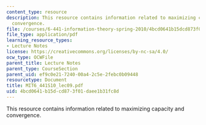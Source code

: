 ```yaml
---
content_type: resource
description: This resource contains information related to maximizing capacity and
  convergence.
file: /courses/6-441-information-theory-spring-2010/4bcd0641b15dcd873f01daee1b31fc8d_MIT6_441S10_lec09.pdf
file_type: application/pdf
learning_resource_types:
- Lecture Notes
license: https://creativecommons.org/licenses/by-nc-sa/4.0/
ocw_type: OCWFile
parent_title: Lecture Notes
parent_type: CourseSection
parent_uid: ef9c0e21-7240-00a4-2c5e-2febc0b09448
resourcetype: Document
title: MIT6_441S10_lec09.pdf
uid: 4bcd0641-b15d-cd87-3f01-daee1b31fc8d
---
```

This resource contains information related to maximizing capacity and convergence.